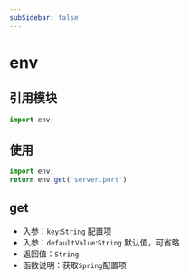 ```yaml
---
subSidebar: false
---
```

# env
## 引用模块
```javascript
import env;
```
## 使用
```javascript
import env; 
return env.get('server.port')
```

## get
- 入参：`key`:`String` 配置项
- 入参：`defaultValue`:`String`    默认值，可省略
- 返回值：`String`
- 函数说明：获取`Spring`配置项
